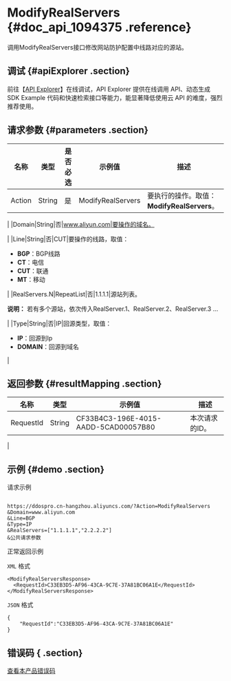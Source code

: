 # ModifyRealServers {#doc_api_1094375 .reference}

调用ModifyRealServers接口修改网站防护配置中线路对应的源站。

## 调试 {#apiExplorer .section}

前往【[API Explorer](https://api.aliyun.com/#product=DDoSPro&api=ModifyRealServers)】在线调试，API Explorer 提供在线调用 API、动态生成 SDK Example 代码和快速检索接口等能力，能显著降低使用云 API 的难度，强烈推荐使用。

## 请求参数 {#parameters .section}

|名称|类型|是否必选|示例值|描述|
|--|--|----|---|--|
|Action|String|是|ModifyRealServers|要执行的操作。取值：**ModifyRealServers**。

 |
|Domain|String|否|www.aliyun.com|要操作的域名。

 |
|Line|String|否|CUT|要操作的线路，取值：

 -   **BGP**：BGP线路
-   **CT**：电信
-   **CUT**：联通
-   **MT**：移动

 |
|RealServers.N|RepeatList|否|1.1.1.1|源站列表。

 **说明：** 若有多个源站，依次传入RealServer.1、RealServer.2、RealServer.3 ...

 |
|Type|String|否|IP|回源类型，取值：

 -   **IP**：回源到Ip
-   **DOMAIN**：回源到域名

 |

## 返回参数 {#resultMapping .section}

|名称|类型|示例值|描述|
|--|--|---|--|
|RequestId|String|CF33B4C3-196E-4015-AADD-5CAD00057B80|本次请求的ID。

 |

## 示例 {#demo .section}

请求示例

``` {#request_demo}

https://ddospro.cn-hangzhou.aliyuncs.com/?Action=ModifyRealServers
&Domain=www.aliyun.com
&Line=BGP
&Type=IP
&RealServers=["1.1.1.1","2.2.2.2"]
&公共请求参数

```

正常返回示例

`XML` 格式

``` {#xml_return_success_demo}
<ModifyRealServersResponse>
  <RequestId>C33EB3D5-AF96-43CA-9C7E-37A81BC06A1E</RequestId>
</ModifyRealServersResponse>

```

`JSON` 格式

``` {#json_return_success_demo}
{
	"RequestId":"C33EB3D5-AF96-43CA-9C7E-37A81BC06A1E"
}
```

## 错误码 { .section}

[查看本产品错误码](https://error-center.aliyun.com/status/product/DDoSPro)

